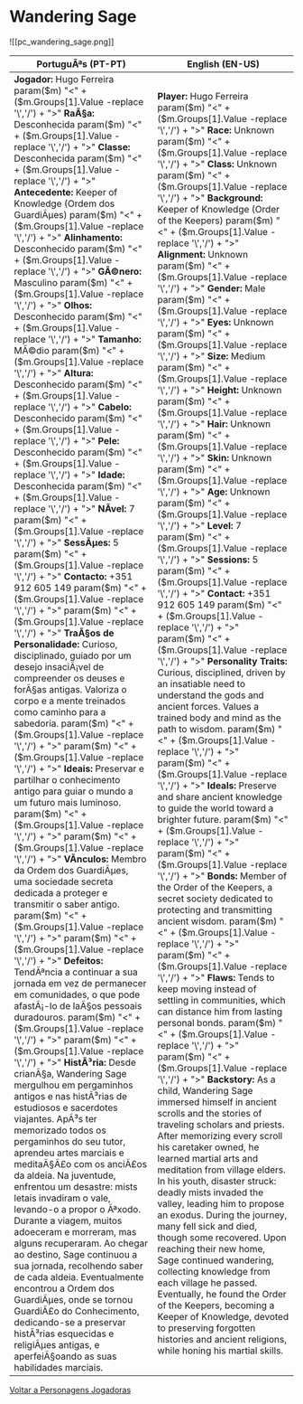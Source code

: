 ﻿# Wandering Sage
![[pc_wandering_sage.png]]

| PortuguÃªs (PT-PT) | English (EN-US) |
|-------------------|-----------------|
| **Jogador:** Hugo Ferreira param($m) "<" + ($m.Groups[1].Value -replace '\\','/') + ">" **RaÃ§a:** Desconhecida param($m) "<" + ($m.Groups[1].Value -replace '\\','/') + ">" **Classe:** Desconhecida param($m) "<" + ($m.Groups[1].Value -replace '\\','/') + ">" **Antecedente:** Keeper of Knowledge (Ordem dos GuardiÃµes) param($m) "<" + ($m.Groups[1].Value -replace '\\','/') + ">" **Alinhamento:** Desconhecido param($m) "<" + ($m.Groups[1].Value -replace '\\','/') + ">" **GÃ©nero:** Masculino param($m) "<" + ($m.Groups[1].Value -replace '\\','/') + ">" **Olhos:** Desconhecido param($m) "<" + ($m.Groups[1].Value -replace '\\','/') + ">" **Tamanho:** MÃ©dio param($m) "<" + ($m.Groups[1].Value -replace '\\','/') + ">" **Altura:** Desconhecido param($m) "<" + ($m.Groups[1].Value -replace '\\','/') + ">" **Cabelo:** Desconhecido param($m) "<" + ($m.Groups[1].Value -replace '\\','/') + ">" **Pele:** Desconhecido param($m) "<" + ($m.Groups[1].Value -replace '\\','/') + ">" **Idade:** Desconhecida param($m) "<" + ($m.Groups[1].Value -replace '\\','/') + ">" **NÃ­vel:** 7 param($m) "<" + ($m.Groups[1].Value -replace '\\','/') + ">" **SessÃµes:** 5 param($m) "<" + ($m.Groups[1].Value -replace '\\','/') + ">" **Contacto:** +351 912 605 149 param($m) "<" + ($m.Groups[1].Value -replace '\\','/') + ">"  param($m) "<" + ($m.Groups[1].Value -replace '\\','/') + ">" **TraÃ§os de Personalidade:** Curioso, disciplinado, guiado por um desejo insaciÃ¡vel de compreender os deuses e forÃ§as antigas. Valoriza o corpo e a mente treinados como caminho para a sabedoria. param($m) "<" + ($m.Groups[1].Value -replace '\\','/') + ">"  param($m) "<" + ($m.Groups[1].Value -replace '\\','/') + ">" **Ideais:** Preservar e partilhar o conhecimento antigo para guiar o mundo a um futuro mais luminoso. param($m) "<" + ($m.Groups[1].Value -replace '\\','/') + ">"  param($m) "<" + ($m.Groups[1].Value -replace '\\','/') + ">" **VÃ­nculos:** Membro da Ordem dos GuardiÃµes, uma sociedade secreta dedicada a proteger e transmitir o saber antigo. param($m) "<" + ($m.Groups[1].Value -replace '\\','/') + ">"  param($m) "<" + ($m.Groups[1].Value -replace '\\','/') + ">" **Defeitos:** TendÃªncia a continuar a sua jornada em vez de permanecer em comunidades, o que pode afastÃ¡-lo de laÃ§os pessoais duradouros. param($m) "<" + ($m.Groups[1].Value -replace '\\','/') + ">"  param($m) "<" + ($m.Groups[1].Value -replace '\\','/') + ">" **HistÃ³ria:** Desde crianÃ§a, Wandering Sage mergulhou em pergaminhos antigos e nas histÃ³rias de estudiosos e sacerdotes viajantes. ApÃ³s ter memorizado todos os pergaminhos do seu tutor, aprendeu artes marciais e meditaÃ§Ã£o com os anciÃ£os da aldeia. Na juventude, enfrentou um desastre: mists letais invadiram o vale, levando-o a propor o Ãªxodo. Durante a viagem, muitos adoeceram e morreram, mas alguns recuperaram. Ao chegar ao destino, Sage continuou a sua jornada, recolhendo saber de cada aldeia. Eventualmente encontrou a Ordem dos GuardiÃµes, onde se tornou GuardiÃ£o do Conhecimento, dedicando-se a preservar histÃ³rias esquecidas e religiÃµes antigas, e aperfeiÃ§oando as suas habilidades marciais. | **Player:** Hugo Ferreira param($m) "<" + ($m.Groups[1].Value -replace '\\','/') + ">" **Race:** Unknown param($m) "<" + ($m.Groups[1].Value -replace '\\','/') + ">" **Class:** Unknown param($m) "<" + ($m.Groups[1].Value -replace '\\','/') + ">" **Background:** Keeper of Knowledge (Order of the Keepers) param($m) "<" + ($m.Groups[1].Value -replace '\\','/') + ">" **Alignment:** Unknown param($m) "<" + ($m.Groups[1].Value -replace '\\','/') + ">" **Gender:** Male param($m) "<" + ($m.Groups[1].Value -replace '\\','/') + ">" **Eyes:** Unknown param($m) "<" + ($m.Groups[1].Value -replace '\\','/') + ">" **Size:** Medium param($m) "<" + ($m.Groups[1].Value -replace '\\','/') + ">" **Height:** Unknown param($m) "<" + ($m.Groups[1].Value -replace '\\','/') + ">" **Hair:** Unknown param($m) "<" + ($m.Groups[1].Value -replace '\\','/') + ">" **Skin:** Unknown param($m) "<" + ($m.Groups[1].Value -replace '\\','/') + ">" **Age:** Unknown param($m) "<" + ($m.Groups[1].Value -replace '\\','/') + ">" **Level:** 7 param($m) "<" + ($m.Groups[1].Value -replace '\\','/') + ">" **Sessions:** 5 param($m) "<" + ($m.Groups[1].Value -replace '\\','/') + ">" **Contact:** +351 912 605 149 param($m) "<" + ($m.Groups[1].Value -replace '\\','/') + ">"  param($m) "<" + ($m.Groups[1].Value -replace '\\','/') + ">" **Personality Traits:** Curious, disciplined, driven by an insatiable need to understand the gods and ancient forces. Values a trained body and mind as the path to wisdom. param($m) "<" + ($m.Groups[1].Value -replace '\\','/') + ">"  param($m) "<" + ($m.Groups[1].Value -replace '\\','/') + ">" **Ideals:** Preserve and share ancient knowledge to guide the world toward a brighter future. param($m) "<" + ($m.Groups[1].Value -replace '\\','/') + ">"  param($m) "<" + ($m.Groups[1].Value -replace '\\','/') + ">" **Bonds:** Member of the Order of the Keepers, a secret society dedicated to protecting and transmitting ancient wisdom. param($m) "<" + ($m.Groups[1].Value -replace '\\','/') + ">"  param($m) "<" + ($m.Groups[1].Value -replace '\\','/') + ">" **Flaws:** Tends to keep moving instead of settling in communities, which can distance him from lasting personal bonds. param($m) "<" + ($m.Groups[1].Value -replace '\\','/') + ">"  param($m) "<" + ($m.Groups[1].Value -replace '\\','/') + ">" **Backstory:** As a child, Wandering Sage immersed himself in ancient scrolls and the stories of traveling scholars and priests. After memorizing every scroll his caretaker owned, he learned martial arts and meditation from village elders. In his youth, disaster struck: deadly mists invaded the valley, leading him to propose an exodus. During the journey, many fell sick and died, though some recovered. Upon reaching their new home, Sage continued wandering, collecting knowledge from each village he passed. Eventually, he found the Order of the Keepers, becoming a Keeper of Knowledge, devoted to preserving forgotten histories and ancient religions, while honing his martial skills. |

[ Voltar a Personagens Jogadoras](personagens_jogadoras.md)

























